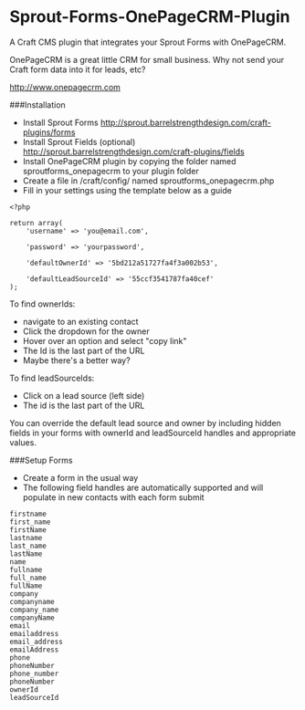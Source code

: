 # Sprout-Forms-OnePageCRM-Plugin

A Craft CMS plugin that integrates your Sprout Forms with OnePageCRM.

OnePageCRM is a great little CRM for small business. Why not send your Craft form data into it for leads, etc?

http://www.onepagecrm.com

###Installation

- Install Sprout Forms http://sprout.barrelstrengthdesign.com/craft-plugins/forms
- Install Sprout Fields (optional) http://sprout.barrelstrengthdesign.com/craft-plugins/fields
- Install OnePageCRM plugin by copying the folder named sproutforms_onepagecrm to your plugin folder
- Create a file in /craft/config/ named sproutforms_onepagecrm.php
- Fill in your settings using the template below as a guide

```
<?php

return array(
    'username' => 'you@email.com',

    'password' => 'yourpassword',

    'defaultOwnerId' => '5bd212a51727fa4f3a002b53',

    'defaultLeadSourceId' => '55ccf3541787fa40cef'
);
```

To find ownerIds:

- navigate to an existing contact
- Click the dropdown for the owner
- Hover over an option and select "copy link"
- The Id is the last part of the URL
- Maybe there's a better way?

To find leadSourceIds:

- Click on a lead source (left side)
- The id is the last part of the URL

You can override the default lead source and owner by including hidden fields in your forms with ownerId and leadSourceId handles and appropriate values.


###Setup Forms
- Create a form in the usual way
- The following field handles are automatically supported and will populate in new contacts with each form submit

```
firstname
first_name
firstName
lastname
last_name
lastName
name
fullname
full_name
fullName
company
companyname
company_name
companyName
email
emailaddress
email_address
emailAddress
phone
phoneNumber
phone_number
phoneNumber
ownerId
leadSourceId
```